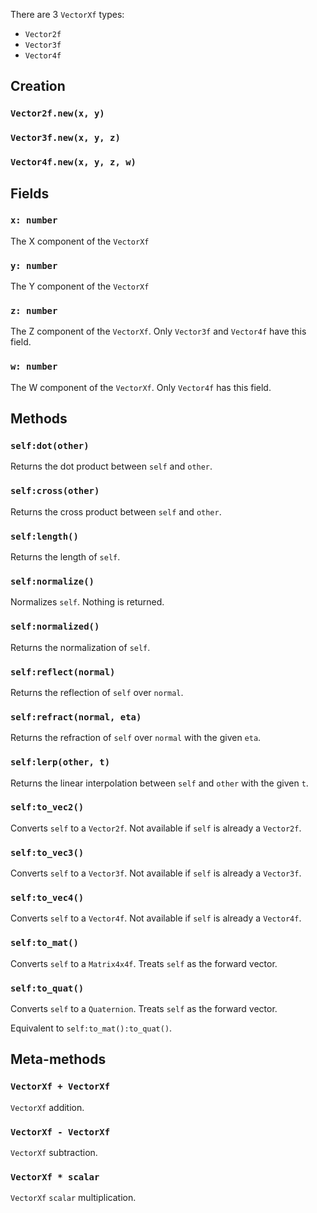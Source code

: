 There are 3 `VectorXf` types:
* `Vector2f`
* `Vector3f`
* `Vector4f`

## Creation
### `Vector2f.new(x, y)`

### `Vector3f.new(x, y, z)`

### `Vector4f.new(x, y, z, w)`

## Fields

### `x: number`
The X component of the `VectorXf`

### `y: number`
The Y component of the `VectorXf`

### `z: number`
The Z component of the `VectorXf`. Only `Vector3f` and `Vector4f` have this field.

### `w: number`
The W component of the `VectorXf`. Only `Vector4f` has this field.

## Methods

### `self:dot(other)`
Returns the dot product between `self` and `other`.

### `self:cross(other)`
Returns the cross product between `self` and `other`.

### `self:length()`
Returns the length of `self`.

### `self:normalize()`
Normalizes `self`. Nothing is returned.

### `self:normalized()`
Returns the normalization of `self`.

### `self:reflect(normal)`
Returns the reflection of `self` over `normal`.

### `self:refract(normal, eta)`
Returns the refraction of `self` over `normal` with the given `eta`.

### `self:lerp(other, t)`
Returns the linear interpolation between `self` and `other` with the given `t`.

### `self:to_vec2()`
Converts `self` to a `Vector2f`. Not available if `self` is already a `Vector2f`.

### `self:to_vec3()`
Converts `self` to a `Vector3f`. Not available if `self` is already a `Vector3f`.

### `self:to_vec4()`
Converts `self` to a `Vector4f`. Not available if `self` is already a `Vector4f`.

### `self:to_mat()`
Converts `self` to a `Matrix4x4f`. Treats `self` as the forward vector.

### `self:to_quat()`
Converts `self` to a `Quaternion`. Treats `self` as the forward vector.

Equivalent to `self:to_mat():to_quat()`.

## Meta-methods

### `VectorXf + VectorXf`
`VectorXf` addition.

### `VectorXf - VectorXf`
`VectorXf` subtraction.

### `VectorXf * scalar`
`VectorXf` `scalar` multiplication.
